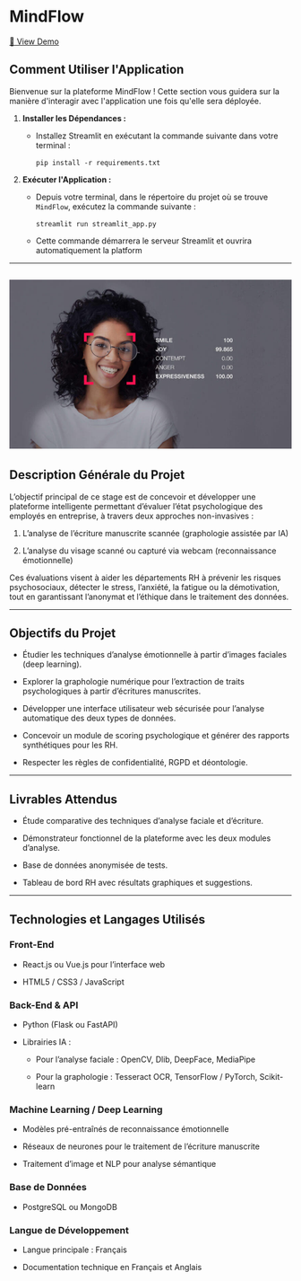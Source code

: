 # MindFlow
[🔗 View Demo](https://github.com/bahafraoua/MindFlow)


## Comment Utiliser l'Application

Bienvenue sur la plateforme MindFlow ! Cette section vous guidera sur la manière d'interagir avec l'application une fois qu'elle sera déployée.

1.  **Installer les Dépendances :**

    * Installez Streamlit en exécutant la commande suivante dans votre terminal :

        ```
        pip install -r requirements.txt
        ```

2.  **Exécuter l'Application :**

    * Depuis votre terminal, dans le répertoire du projet où se trouve `MindFlow`, exécutez la commande suivante :

        ```
        streamlit run streamlit_app.py 
        ```

    * Cette commande démarrera le serveur Streamlit et ouvrira automatiquement la platform


---
![Emotion Recognition](images/img.jpeg)
---
## **Description Générale du Projet**

L’objectif principal de ce stage est de concevoir et développer une plateforme intelligente permettant d’évaluer l’état psychologique des employés en entreprise, à travers deux approches non-invasives :

1. L’analyse de l’écriture manuscrite scannée (graphologie assistée par IA)

2. L’analyse du visage scanné ou capturé via webcam (reconnaissance émotionnelle)

Ces évaluations visent à aider les départements RH à prévenir les risques psychosociaux, détecter le stress, l’anxiété, la fatigue ou la démotivation, tout en garantissant l’anonymat et l’éthique dans le traitement des données.

---

## **Objectifs du Projet**

* Étudier les techniques d’analyse émotionnelle à partir d’images faciales (deep learning).

* Explorer la graphologie numérique pour l’extraction de traits psychologiques à partir d’écritures manuscrites.

* Développer une interface utilisateur web sécurisée pour l’analyse automatique des deux types de données.

* Concevoir un module de scoring psychologique et générer des rapports synthétiques pour les RH.

* Respecter les règles de confidentialité, RGPD et déontologie.

---

## **Livrables Attendus**

* Étude comparative des techniques d’analyse faciale et d’écriture.

* Démonstrateur fonctionnel de la plateforme avec les deux modules d’analyse.

* Base de données anonymisée de tests.

* Tableau de bord RH avec résultats graphiques et suggestions.

---

## **Technologies et Langages Utilisés**

### **Front-End**

* React.js ou Vue.js pour l’interface web

* HTML5 / CSS3 / JavaScript

### **Back-End & API**

* Python (Flask ou FastAPI)

* Librairies IA :

  * Pour l’analyse faciale : OpenCV, Dlib, DeepFace, MediaPipe

  * Pour la graphologie : Tesseract OCR, TensorFlow / PyTorch, Scikit-learn

### **Machine Learning / Deep Learning**

* Modèles pré-entraînés de reconnaissance émotionnelle

* Réseaux de neurones pour le traitement de l’écriture manuscrite

* Traitement d’image et NLP pour analyse sémantique

### **Base de Données**

* PostgreSQL ou MongoDB

### **Langue de Développement**

* Langue principale : Français

* Documentation technique en Français et Anglais

